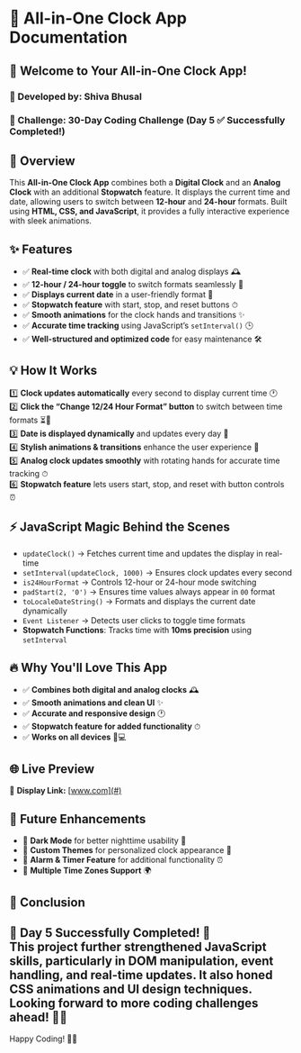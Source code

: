# 📝 All-in-One Clock App Documentation

## 🚀 Welcome to Your All-in-One Clock App!
### 🌟 Developed by: Shiva Bhusal
### 🎯 Challenge: 30-Day Coding Challenge (Day 5 ✅ Successfully Completed!)

## 🌟 Overview
This **All-in-One Clock App** combines both a **Digital Clock** and an **Analog Clock** with an additional **Stopwatch** feature. It displays the current time and date, allowing users to switch between **12-hour** and **24-hour** formats. Built using **HTML, CSS, and JavaScript**, it provides a fully interactive experience with sleek animations.

## ✨ Features
- ✅ **Real-time clock** with both digital and analog displays 🕰  
- ✅ **12-hour / 24-hour toggle** to switch formats seamlessly 🔄  
- ✅ **Displays current date** in a user-friendly format 📅  
- ✅ **Stopwatch feature** with start, stop, and reset buttons ⏱  
- ✅ **Smooth animations** for the clock hands and transitions ✨  
- ✅ **Accurate time tracking** using JavaScript’s `setInterval()` 🕒  
- ✅ **Well-structured and optimized code** for easy maintenance 🛠️  

## 💡 How It Works
1️⃣ **Clock updates automatically** every second to display current time 🕐  
2️⃣ **Click the “Change 12/24 Hour Format” button** to switch between time formats ⏳🔄  
3️⃣ **Date is displayed dynamically** and updates every day 📅  
4️⃣ **Stylish animations & transitions** enhance the user experience 🎨  
5️⃣ **Analog clock updates smoothly** with rotating hands for accurate time tracking ⏱  
6️⃣ **Stopwatch feature** lets users start, stop, and reset with button controls ⏰  

## ⚡ JavaScript Magic Behind the Scenes
- `updateClock()` → Fetches current time and updates the display in real-time  
- `setInterval(updateClock, 1000)` → Ensures clock updates every second  
- `is24HourFormat` → Controls 12-hour or 24-hour mode switching  
- `padStart(2, '0')` → Ensures time values always appear in `00` format  
- `toLocaleDateString()` → Formats and displays the current date dynamically  
- `Event Listener` → Detects user clicks to toggle time formats  
- **Stopwatch Functions**: Tracks time with **10ms precision** using `setInterval`

## 🔥 Why You'll Love This App
- ✅ **Combines both digital and analog clocks** 🕰  
- ✅ **Smooth animations and clean UI** ✨  
- ✅ **Accurate and responsive design** 🕐  
- ✅ **Stopwatch feature for added functionality** ⏱  
- ✅ **Works on all devices** 📱💻  

## 🌐 Live Preview
🔗 **Display Link:** [www.com](#)  

## 🔮 Future Enhancements
- 🚀 **Dark Mode** for better nighttime usability 🌙  
- 🚀 **Custom Themes** for personalized clock appearance 🎨  
- 🚀 **Alarm & Timer Feature** for additional functionality ⏰  
- 🚀 **Multiple Time Zones Support** 🌍  

## 🎉 Conclusion
🌟 **Day 5 Successfully Completed!** 🌟  
This project further strengthened JavaScript skills, particularly in **DOM manipulation, event handling**, and **real-time updates**. It also honed **CSS animations** and **UI design techniques**. Looking forward to more coding challenges ahead! 🚀💪  
---
Happy Coding! 🎯🔥  